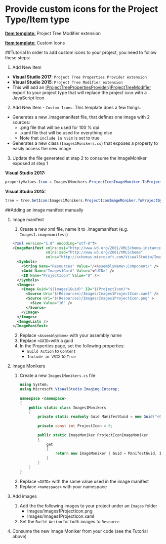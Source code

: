 Provide custom icons for the Project Type/Item type
===================================================
**[Item template:](../extensibility/project_item_templates.md)** Project Tree Modifier extension

**[Item template:](../extensibility/project_item_templates.md)** Custom Icons

##Tutorial
In order to add custom icons to your project, you need to follow these steps:

1. Add New Item
  - **Visual Studio 2017**: `Project Tree Properties Provider extension`
  - **Visual Studio 2015**: `Project Tree Modifier extension`
  - This will add an [IProjectTreePropertiesProvider](../extensibility/IProjectTreePropertiesProvider.md)/[IProjectTreeModifier](../extensibility/IProjectTreeModifier.md) export to your project type that will replace the project icon with a JavaScript Icon
2. Add New Item - `Custom Icons`. This template does a few things:
  - Generates a new .imagemanifest file, that defines one image with 2 sources:
    - .png file that will be used for 100 % dpi
    - .xaml file that will be used for everything else
    - Note that `Include in VSIX` is set to true
  - Generates a new class (`Images1Monikers.cs`) that exposes a property to easily access the new image
3. Update the file generated at step 2 to consume the ImageMoniker exposed at step 1

**Visual Studio 2017:**
```csharp
propertyValues.Icon = Images1Monikers.ProjectIconImageMoniker.ToProjectSystemType();
```

**Visual Studio 2015:**
```csharp
tree = tree.SetIcon(Images1Monikers.ProjectIconImageMoniker.ToProjectSystemType());
```

##Adding an image manifest manually
1. Image manifest
   1. Create a new xml file, name it to .imagemanifest (e.g. `Images1.imagemanifest`)
  
   ```xml
   <?xml version="1.0" encoding="utf-8"?>
   <ImageManifest xmlns:xsi="http://www.w3.org/2001/XMLSchema-instance"
                  xmlns:xsd="http://www.w3.org/2001/XMLSchema"
                  xmlns="http://schemas.microsoft.com/VisualStudio/ImageManifestSchema/2014">
     <Symbols>
       <String Name="Resources" Value="/<AssemblyName>;Component/" />
       <Guid Name="Images1Guid" Value="<GUID>" />
       <ID Name="ProjectIcon" Value="0" />
     </Symbols>
     <Images>
       <Image Guid="$(Images1Guid)" ID="$(ProjectIcon)">
         <Source Uri="$(Resources)/Images/Images1ProjectIcon.xaml" />
         <Source Uri="$(Resources)/Images/Images1ProjectIcon.png" >
           <Size Value="16" />
         </Source>  
       </Image>
     </Images>
     <ImageLists />
   </ImageManifest>
   ```
   2. Replace `<AssemblyName>` with your assembly name 
   3. Replace `<GUID>`with a guid
   3. In the Properties page, set the following properties:
      - `Build Action` to `Content`
      - `Include in VSIX` to `True`
2. Image Monikers
   1. Create a new `Images1Monikers.cs` file
      ```csharp
      using System;
      using Microsoft.VisualStudio.Imaging.Interop;
    
      namespace <namespace>
      {
          public static class Images1Monikers
          {
              private static readonly Guid ManifestGuid = new Guid("<GUID>");
    
              private const int ProjectIcon = 0;
    
              public static ImageMoniker ProjectIconImageMoniker
              {
                  get
                  {
                      return new ImageMoniker { Guid = ManifestGuid, Id = ProjectIcon };
                  }
              }
          }
      }
      ```
   2. Replace `<GUID>` with the same value used in the image manifest
   3. Replace `<namespace>` with your namespace
3. Add images
   1. Add the the following images to your project under an `Images` folder
      - Images/Images1ProjectIcon.png
      - Images/Images1ProjectIcon.xaml
   2. Set the `Build Action` for both images to `Resource`
4. Consume the new Image Moniker from your code (see the Tutorial above)
